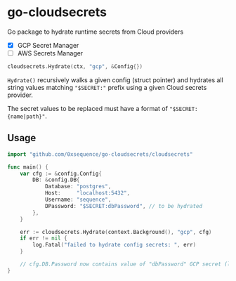 # go-cloudsecrets

Go package to hydrate runtime secrets from Cloud providers
- [x] GCP Secret Manager
- [ ] AWS Secrets Manager

```go
cloudsecrets.Hydrate(ctx, "gcp", &Config{})
```

`Hydrate()` recursively walks a given config (struct pointer) and hydrates all string
values matching `"$SECRET:"` prefix using a given Cloud secrets provider.

The secret values to be replaced must have a format of `"$SECRET:{name|path}"`.

## Usage
```go
import "github.com/0xsequence/go-cloudsecrets/cloudsecrets"

func main() {
	var cfg := &config.Config{
		DB: &config.DB{
			Database: "postgres",
			Host:     "localhost:5432",
			Username: "sequence",
			DPassword: "$SECRET:dbPassword", // to be hydrated
		},
	}

	err := cloudsecrets.Hydrate(context.Background(), "gcp", cfg)
	if err != nil {
		log.Fatal("failed to hydrate config secrets: ", err)
	}

	// cfg.DB.Password now contains value of "dbPassword" GCP secret (latest version)
}
```